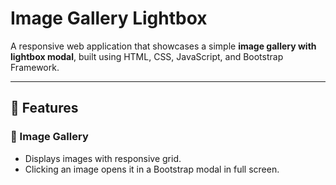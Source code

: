 # Image Gallery Lightbox

A responsive web application that showcases a simple **image gallery with lightbox modal**, built using HTML, CSS, JavaScript, and Bootstrap Framework.

---

## 🎯 Features

### 📸 Image Gallery
- Displays images with responsive grid.
- Clicking an image opens it in a Bootstrap modal in full screen.
